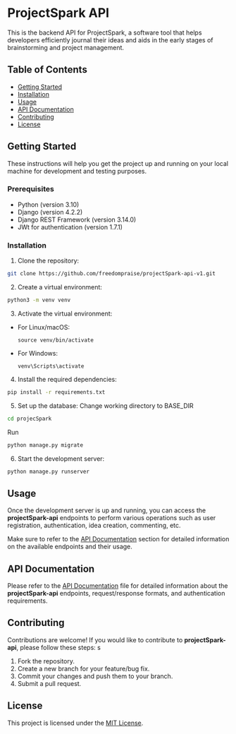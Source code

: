 # ProjectSpark API

This is the backend API for ProjectSpark, a software tool that helps developers efficiently journal their ideas and aids in the early stages of brainstorming and project management.

## Table of Contents
- [Getting Started](#getting-started)
- [Installation](#installation)
- [Usage](#usage)
- [API Documentation](#api-documentation)
- [Contributing](#contributing)
- [License](#license)

## Getting Started

These instructions will help you get the project up and running on your local machine for development and testing purposes.

### Prerequisites

- Python (version 3.10)
- Django (version 4.2.2)
- Django REST Framework (version 3.14.0)
- JWt for authentication (version 1.7.1)

### Installation

1. Clone the repository:

```bash
git clone https://github.com/freedompraise/projectSpark-api-v1.git
```

2. Create a virtual environment:

```bash 
python3 -m venv venv
```

3. Activate the virtual environment:
- For Linux/macOS:
  ```
  source venv/bin/activate
  ```
- For Windows:
  ```
  venv\Scripts\activate
  ```

4. Install the required dependencies:
```bash 
pip install -r requirements.txt
```

5. Set up the database:
Change working directory to BASE_DIR
```sh 
cd projecSpark
```
Run
```sh 
python manage.py migrate
```

6. Start the development server:
```bash 
python manage.py runserver
```

## Usage
Once the development server is up and running, you can access the **projectSpark-api** endpoints to perform various operations such as user registration, authentication, idea creation, commenting, etc.

Make sure to refer to the [API Documentation](#api-documentation) section for detailed information on the available endpoints and their usage.

## API Documentation
Please refer to the [API Documentation](/docs/API_DOCUMENTATION.md) file for detailed information about the **projectSpark-api** endpoints, request/response formats, and authentication requirements.

## Contributing
Contributions are welcome! If you would like to contribute to **projectSpark-api**, please follow these steps:
s
1. Fork the repository.
2. Create a new branch for your feature/bug fix.
3. Commit your changes and push them to your branch.
4. Submit a pull request.

## License
This project is licensed under the [MIT License](/LICENSE).


